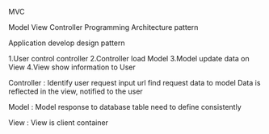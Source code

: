 MVC

Model View Controller
Programming Architecture pattern



Application develop design pattern

1.User control controller
2.Controller load Model
3.Model update data on View
4.View show information to User

Controller : Identify user request input url
find request data to model
Data is reflected in the view, notified to the user

Model : Model response to database table
need to define consistently

View : View is client container
